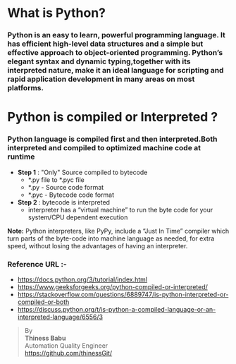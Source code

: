 # What is Python?

### Python is an easy to learn, powerful programming language. It has efficient high-level data structures and a simple but effective approach to object-oriented programming. Python’s elegant syntax and dynamic typing,together with its interpreted nature, make it an ideal language for scripting and rapid application development in many areas on most platforms.

# Python is compiled or Interpreted ?
 ### Python language is compiled first and then interpreted.Both interpreted and compiled to optimized machine code at runtime

* **Step 1** : "Only" Source compiled to bytecode
    * *.py file to *.pyc file
    * *.py - Source code format
    * *.pyc - Bytecode code format
* **Step 2** : bytecode is interpreted
  * interpreter has a “virtual machine” to run the byte code for your system/CPU dependent execution 


**Note:** Python interpreters, like PyPy, include a “Just In Time” compiler which turn parts of the byte-code into machine language as needed, for extra speed, without losing the advantages of having an interpreter.


### Reference URL :-
* https://docs.python.org/3/tutorial/index.html
* https://www.geeksforgeeks.org/python-compiled-or-interpreted/
* https://stackoverflow.com/questions/6889747/is-python-interpreted-or-compiled-or-both
* https://discuss.python.org/t/is-python-a-compiled-language-or-an-interpreted-language/6556/3


>By<br/> 
**Thiness Babu**<br/> 
Automation Quality Engineer<br/>
https://github.com/thinessGit/ <br/>
